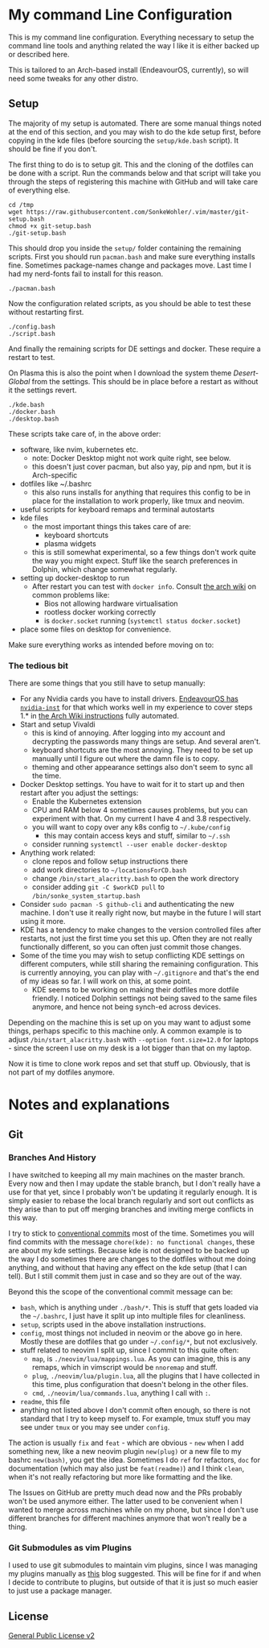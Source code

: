 # My command Line Configuration

This is my command line configuration. Everything necessary to setup the
command line tools and anything related the way I like it is either backed up
or described here.

This is tailored to an Arch-based install (EndeavourOS, currently), so will need
some tweaks for any other distro.

## Setup

The majority of my setup is automated.  There are some manual things noted at
the end of this section, and you may wish to do the kde setup first, before
copying in the kde files (before sourcing the `setup/kde.bash` script).  It
should be fine if you don't.

The first thing to do is to setup git.  This and the cloning of the dotfiles can
be done with a script.  Run the commands below and that script will take you
through the steps of registering this machine with GitHub and will take care of
everything else.

```
cd /tmp
wget https://raw.githubusercontent.com/SonkeWohler/.vim/master/git-setup.bash
chmod +x git-setup.bash
./git-setup.bash
```

This should drop you inside the `setup/` folder containing the remaining
scripts.  First you should run `pacman.bash` and make sure everything installs
fine.  Sometimes package-names change and packages move.  Last time I had my
nerd-fonts fail to install for this reason.

```
./pacman.bash
```

Now the configuration related scripts, as you should be able to test these
without restarting first.

```
./config.bash
./script.bash
```

And finally the remaining scripts for DE settings and docker.  These require a
restart to test.

On Plasma this is also the point when I download the system
theme *Desert-Global* from the settings.  This should be in place before a
restart as without it the settings revert.

```
./kde.bash
./docker.bash
./desktop.bash
```

These scripts take care of, in the above order:

* software, like nvim, kubernetes etc.
  - note: Docker Desktop might not work quite right, see below.
  - this doesn't just cover pacman, but also yay, pip and npm, but it is
    Arch-specific
* dotfiles like ~/.bashrc
  - this also runs installs for anything that requires this config to be in
    place for the installation to work properly, like tmux and neovim.
* useful scripts for keyboard remaps and terminal autostarts
* kde files
  - the most important things this takes care of are:
    - keyboard shortcuts
    - plasma widgets
  - this is still somewhat experimental, so a few things don't work quite the
    way you might expect.  Stuff like the search preferences in Dolphin, which
    change somewhat regularly.
* setting up docker-desktop to run
  - After restart you can test with `docker info`.  Consult [the arch
    wiki](https://wiki.archlinux.org/title/Docker) on common problems like:
    - Bios not allowing hardware virtualisation
    - rootless docker working correctly
    - is `docker.socket` running (`systemctl status docker.socket`)
* place some files on desktop for convenience.

Make sure everything works as intended before moving on to:

### The tedious bit

There are some things that you still have to setup manually:

* For any Nvidia cards you have to install drivers.  [EndeavourOS has
  `nvidia-inst`](https://discovery.endeavouros.com/nvidia/new-nvidia-driver-installer-nvidia-inst/2022/03/)
  for that which works well in my experience to cover steps 1.* in [the Arch Wiki
  instructions](https://wiki.archlinux.org/title/NVIDIA) fully automated.
* Start and setup Vivaldi
  - this is kind of annoying.  After logging into my account and decrypting the
    passwords many things are setup.  And several aren't.
  - keyboard shortcuts are the most annoying.  They need to be set up manually
    until I figure out where the damn file is to copy.
  - theming and other appearance settings also don't seem to sync all the time.
* Docker Desktop settings.  You have to wait for it to start up and then restart
  after you adjust the settings:
  - Enable the Kubernetes extension
  - CPU and RAM below 4 sometimes causes problems, but you can experiment with
    that.  On my current I have 4 and 3.8 respectively.
  - you will want to copy over any k8s config to `~/.kube/config`
    - this may contain access keys and stuff, similar to `~/.ssh`
  - consider running `systemctl --user enable docker-desktop`
* Anything work related:
  - clone repos and follow setup instructions there
  - add work directories to `~/locationsForCD.bash`
  - change `/bin/start_alacritty.bash` to open the work directory
  - consider adding `git -C $workCD pull` to `/bin/sonke_system_startup.bash`
* Consider `sudo pacman -S github-cli` and authenticating the new machine.  I
  don't use it really right now, but maybe in the future I will start using it
  more.
* KDE has a tendency to make changes to the version controlled files after
  restarts, not just the first time you set this up.  Often they are not really
  functionally different, so you can often just commit those changes.
* Some of the time you may wish to setup conflicting KDE settings on different
  computers, while still sharing the remaining configuration.  This is currently
  annoying, you can play with `~/.gitignore` and that's the end of my ideas so
  far.  I will work on this, at some point.
  - KDE seems to be working on making their dotfiles more dotfile friendly.  I
    noticed Dolphin settings not being saved to the same files anymore, and
    hence not being synch-ed across devices.

Depending on the machine this is set up on you may want to adjust some things,
perhaps specific to this machine only.  A common example is to adjust
`/bin/start_alacritty.bash` with `--option font.size=12.0` for laptops - since
the screen I use on my desk is a lot bigger than that on my laptop.

Now it is time to clone work repos and set that stuff up.  Obviously, that is
not part of my dotfiles anymore.

# Notes and explanations

## Git

### Branches And History

I have switched to keeping all my main machines on the master branch.  Every now
and then I may update the stable branch, but I don't really have a use for that
yet, since I probably won't be updating it regularly enough.  It is simply
easier to rebase the local branch regularly and sort out conflicts as they arise
than to put off merging branches and inviting merge conflicts in this way.

I try to stick to [conventional
commits](https://www.conventionalcommits.org/en/v1.0.0/) most of the time.
Sometimes you will find commits with the message `chore(kde): no functional
changes`, these are about my kde settings.  Because kde is not designed to be
backed up the way I do sometimes there are changes to the dotfiles without me
doing anything, and without that having any effect on the kde setup (that I can
tell).  But I still commit them just in case and so they are out of the way.

Beyond this the scope of the conventional commit message can be:
* `bash`, which is anything under `./bash/*`.  This is stuff that gets loaded
  via the `~/.bashrc`, I just have it split up into multiple files for
  cleanliness.
* `setup`, scripts used in the above installation instructions.
* `config`, most things not included in neovim or the above go in here.  Mostly
  these are dotfiles that go under `~/.config/*`, but not exclusively.
* stuff related to neovim I split up, since I commit to this quite often:
    - `map`, is `./neovim/lua/mappings.lua`.  As you can imagine, this is
      any remaps, which in vimscript would be `nnoremap` and stuff.
    - `plug`, `./neovim/lua/plugin.lua`, all the plugins that I have collected
      in this time, plus configuration that doesn't belong in the other files.
    - `cmd`, `./neovim/lua/commands.lua`, anything I call with `:`.
* `readme`, this file
* anything not listed above I don't commit often enough, so there is not
  standard that I try to keep myself to.  For example, tmux stuff you may see
  under `tmux` or you may see under `config`.

The action is usually `fix` and `feat` - which are obvious - `new` when I add
something new, like a new neovim plugin `new(plug)` or a new file to my bashrc
`new(bash)`, you get the idea.  Sometimes I do `ref` for refactors, `doc` for
documentation (which may also just be `feat(readme)`) and I think `clean`, when
it's not really refactoring but more like formatting and the like.

The Issues on GitHub are pretty much dead now and the PRs probably won't be used
anymore either.  The latter used to be convenient when I wanted to merge across
machines while on my phone, but since I don't use different branches for
different machines anymore that won't really be a thing.

### Git Submodules as vim Plugins

I used to use git submodules to maintain vim plugins, since I was managing my
plugins manually as [this](https://vimways.org/2018/from-vimrc-to-vim/) blog
suggested.  This will be fine for if and when I decide to contribute to plugins,
but outside of that it is just so much easier to just use a package manager.

## License

[General Public License v2](https://www.gnu.org/licenses/old-licenses/gpl-2.0.en.html)
